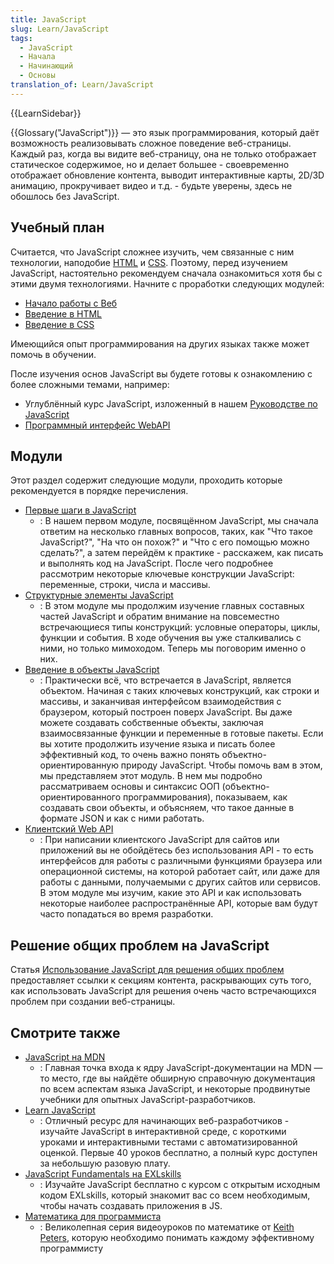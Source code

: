 ```yaml
---
title: JavaScript
slug: Learn/JavaScript
tags:
  - JavaScript
  - Начала
  - Начинающий
  - Основы
translation_of: Learn/JavaScript
---
```


{{LearnSidebar}}

{{Glossary("JavaScript")}} — это язык программирования, который даёт возможность реализовывать сложное поведение веб-страницы. Каждый раз, когда вы видите веб-страницу, она не только отображает статическое содержимое, но и делает большее - своевременно отображает обновление контента, выводит интерактивные карты, 2D/3D анимацию, прокручивает видео и т.д. - будьте уверены, здесь не обошлось без JavaScript.

## Учебный план

Считается, что JavaScript сложнее изучить, чем связанные с ним технологии, наподобие [HTML](/ru/docs/Learn/HTML) и [CSS](/ru/docs/Learn/CSS). Поэтому, перед изучением JavaScript, настоятельно рекомендуем сначала ознакомиться хотя бы с этими двумя технологиями. Начните с проработки следующих модулей:

- [Начало работы с Веб](/ru/docs/Learn/Getting_started_with_the_web)
- [Введение в HTML](/ru/docs/Web/Guide/HTML/Introduction)
- [Введение в CSS](/ru/docs/Learn/CSS/First_steps)

Имеющийся опыт программирования на других языках также может помочь в обучении.

После изучения основ JavaScript вы будете готовы к ознакомлению с более сложными темами, например:

- Углублённый курс JavaScript, изложенный в нашем [Руководстве по JavaScript](/ru/docs/Web/JavaScript/Guide)
- [Программный интерфейс WebAPI](/ru/docs/Web/API)

## Модули

Этот раздел содержит следующие модули, проходить которые рекомендуется в порядке перечисления.

- [Первые шаги в JavaScript](/ru/docs/Learn/JavaScript/Первые_шаги)
  - : В нашем первом модуле, посвящённом JavaScript, мы сначала ответим на несколько главных вопросов, таких, как "Что такое JavaScript?", "На что он похож?" и "Что с его помощью можно сделать?", а затем перейдём к практике - расскажем, как писать и выполнять код на JavaScript. После чего подробнее рассмотрим некоторые ключевые конструкции JavaScript: переменные, строки, числа и массивы.
- [Структурные элементы JavaScript](/ru/docs/Learn/JavaScript/Building_blocks)
  - : В этом модуле мы продолжим изучение главных составных частей JavaScript и обратим внимание на повсеместно встречающиеся типы конструкций: условные операторы, циклы, функции и события. В ходе обучения вы уже сталкивались с ними, но только мимоходом. Теперь мы поговорим именно о них.
- [Введение в объекты JavaScript](/ru/docs/Learn/JavaScript/Объекты)
  - : Практически всё, что встречается в JavaScript, является объектом. Начиная с таких ключевых конструкций, как строки и массивы, и заканчивая интерфейсом взаимодействия с браузером, который построен поверх JavaScript. Вы даже можете создавать собственные объекты, заключая взаимосвязанные функции и переменные в готовые пакеты. Если вы хотите продолжить изучение языка и писать более эффективный код, то очень важно понять объектно-ориентированную природу JavaScript. Чтобы помочь вам в этом, мы представляем этот модуль. В нем мы подробно рассматриваем основы и синтаксис ООП (объектно-ориентированного программирования), показываем, как создавать свои объекты, и объясняем, что такое данные в формате JSON и как с ними работать.
- [Клиентский Web API](/ru/docs/Learn/JavaScript/Client-side_web_APIs)
  - : При написании клиентского JavaScript для сайтов или приложений вы не обойдётесь без использования API - то есть интерфейсов для работы с различными функциями браузера или операционной системы, на которой работает сайт, или даже для работы с данными, получаемыми с других сайтов или сервисов. В этом модуле мы изучим, какие это API и как использовать некоторые наиболее распространённые API, которые вам будут часто попадаться во время разработки.

## Решение общих проблем на JavaScript

Статья [Использование JavaScript для решения общих проблем](/ru/docs/Learn/JavaScript/Howto) предоставляет ссылки к секциям контента, раскрывающих суть того, как использовать JavaScript для решения очень часто встречающихся проблем при создании веб-страницы.

## Смотрите также

- [JavaScript на MDN](/ru/docs/Web/JavaScript)
  - : Главная точка входа к ядру JavaScript-документации на MDN — то место, где вы найдёте обширную справочную документация по всем аспектам языка JavaScript, и некоторые продвинутые учебники для опытных JavaScript-разработчиков.
- [Learn JavaScript](https://learnjavascript.online)
  - : Отличный ресурс для начинающих веб-разработчиков - изучайте JavaScript в интерактивной среде, с короткими уроками и интерактивными тестами с автоматизированной оценкой. Первые 40 уроков бесплатно, а полный курс доступен за небольшую разовую плату.
- [JavaScript Fundamentals на EXLskills](https://exlskills.com/learn-en/courses/javascript-fundamentals-basics_javascript)
  - : Изучайте JavaScript бесплатно с курсом с открытым исходным кодом EXLskills, который знакомит вас со всем необходимым, чтобы начать создавать приложения в JS.
- [Математика для программиста](https://www.youtube.com/user/codingmath)
  - : Великолепная серия видеоуроков по математике от [Keith Peters](https://twitter.com/bit101), которую необходимо понимать каждому эффективному программисту

